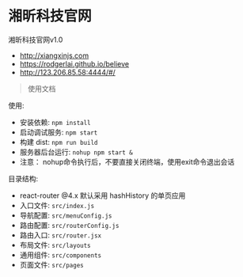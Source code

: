 # 湘昕科技官网

湘昕科技官网v1.0   
* http://xiangxinjs.com
* https://rodgerlai.github.io/believe
* http://123.206.85.58:4444/#/

> 使用文档

使用:
* 安装依赖: `npm install`
* 启动调试服务: `npm start`
* 构建 dist: `npm run build`
* 服务器后台运行: `nohup npm start &`
* 注意： nohup命令执行后，不要直接关闭终端，使用exit命令退出会话


目录结构:

* react-router @4.x 默认采用 hashHistory 的单页应用
* 入口文件: `src/index.js`
* 导航配置: `src/menuConfig.js`
* 路由配置: `src/routerConfig.js`
* 路由入口: `src/router.jsx`
* 布局文件: `src/layouts`
* 通用组件: `src/components`
* 页面文件: `src/pages`

